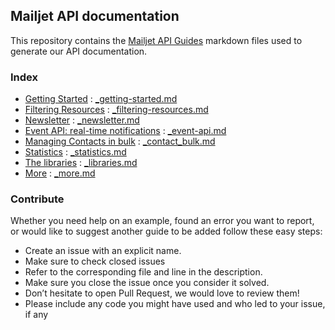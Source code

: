 ## Mailjet API documentation

This repository contains the <a href="http://dev.mailjet.com/guides/">Mailjet API Guides</a> markdown files used to generate our API documentation.

### Index

  - <a href="https://github.com/mailjet/api-documentation/blob/master/guides/_contacts_bulk.md">Getting Started</a> : <a href="https://github.com/mailjet/api-documentation/blob/master/guides/_getting-started.md">_getting-started.md</a>
  - <a href="https://github.com/mailjet/api-documentation/blob/master/guides/_contacts_bulk.md">Filtering Resources</a> : <a href="https://github.com/mailjet/api-documentation/blob/master/guides/_filtering-resources.md">_filtering-resources.md</a>
  - <a href="https://github.com/mailjet/api-documentation/blob/master/guides/_contacts_bulk.md">Newsletter</a> : <a href="https://github.com/mailjet/api-documentation/blob/master/guides/_newsletter.md">_newsletter.md</a>
  - <a href="https://github.com/mailjet/api-documentation/blob/master/guides/_contacts_bulk.md">Event API: real-time notifications</a> : <a href="https://github.com/mailjet/api-documentation/blob/master/guides/_event-api.md">_event-api.md</a>
  - <a href="https://github.com/mailjet/api-documentation/blob/master/guides/_contacts_bulk.md">Managing Contacts in bulk</a> : <a href="https://github.com/mailjet/api-documentation/blob/master/guides/_contacts_bulk.md">_contact_bulk.md</a>
  - <a href="https://github.com/mailjet/api-documentation/blob/master/guides/_contacts_bulk.md">Statistics</a> : <a href="https://github.com/mailjet/api-documentation/blob/master/guides/_statistics.md">_statistics.md</a>
  - <a href="https://github.com/mailjet/api-documentation/blob/master/guides/_contacts_bulk.md">The libraries</a> : <a href="https://github.com/mailjet/api-documentation/blob/master/guides/_libraries.md">_libraries.md</a>
  - <a href="https://github.com/mailjet/api-documentation/blob/master/guides/_contacts_bulk.md">More</a> : <a href="https://github.com/mailjet/api-documentation/blob/master/guides/_more.md">_more.md</a>

### Contribute

Whether you need help on an example, found an error you want to report, or would like to suggest another guide to be added
follow these easy steps:
  - Create an issue with an explicit name.
  - Make sure to check closed issues
  - Refer to the corresponding file and line in the description.
  - Make sure you close the issue once you consider it solved.
  - Don’t hesitate to open Pull Request, we would love to review them!
  - Please include any code you might have used and who led to your issue, if any
